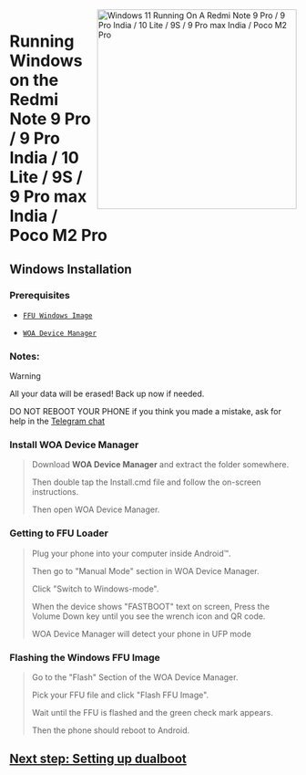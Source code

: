 <img align="right" src="https://github.com/woa-miatoll/Port-Windows-11-Redmi-Note-9-Pro/blob/main/Miatoll.png" width="350" alt="Windows 11 Running On A Redmi Note 9 Pro / 9 Pro India / 10 Lite / 9S / 9 Pro max India / Poco M2 Pro">

# Running Windows on the Redmi Note 9 Pro / 9 Pro India / 10 Lite / 9S / 9 Pro max India / Poco M2 Pro

## Windows Installation 

### Prerequisites
- [```FFU Windows Image```](https://t.me/WoaMiatollFFU)

- [```WOA Device Manager```](https://github.com/woa-miatoll/WOA-Device-Manager/releases/latest)

### Notes:
> [!Warning]
> All your data will be erased! Back up now if needed.
>
> DO NOT REBOOT YOUR PHONE if you think you made a mistake, ask for help in the [Telegram chat](https://t.me/woamiatoll)

### Install WOA Device Manager
> Download **WOA Device Manager** and extract the folder somewhere.
>
> Then double tap the Install.cmd file and follow the on-screen instructions.
>
> Then open WOA Device Manager.

### Getting to FFU Loader
> Plug your phone into your computer inside Android™.
>
> Then go to "Manual Mode" section in WOA Device Manager.
>
> Click "Switch to Windows-mode".
>
> When the device shows "FASTBOOT" text on screen, Press the Volume Down key until you see the wrench icon and QR code.
>
> WOA Device Manager will detect your phone in UFP mode

### Flashing the Windows FFU Image
> Go to the "Flash" Section of the WOA Device Manager.
>
> Pick your FFU file and click "Flash FFU Image".
>
> Wait until the FFU is flashed and the green check mark appears.
>
> Then the phone should reboot to Android.

## [Next step: Setting up dualboot](dualboot-en.md)